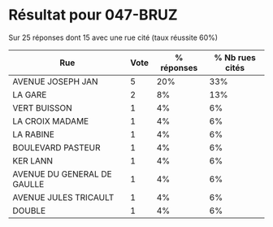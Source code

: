 # Résultat pour 047-BRUZ

Sur 25 réponses dont 15 avec une rue cité (taux réussite 60%)

| Rue | Vote | % réponses | % Nb rues cités|
|-----|------|------------|----------------|
| AVENUE JOSEPH JAN | 5 | 20% | 33%|
| LA GARE | 2 | 8% | 13%|
| VERT BUISSON | 1 | 4% | 6%|
| LA CROIX MADAME | 1 | 4% | 6%|
| LA RABINE | 1 | 4% | 6%|
| BOULEVARD PASTEUR | 1 | 4% | 6%|
| KER LANN | 1 | 4% | 6%|
| AVENUE DU GENERAL DE GAULLE | 1 | 4% | 6%|
| AVENUE JULES TRICAULT | 1 | 4% | 6%|
| DOUBLE | 1 | 4% | 6%|
